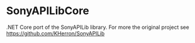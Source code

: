 # SonyAPILibCore
.NET Core port of the SonyAPILib library.
For more the original project see https://github.com/KHerron/SonyAPILib